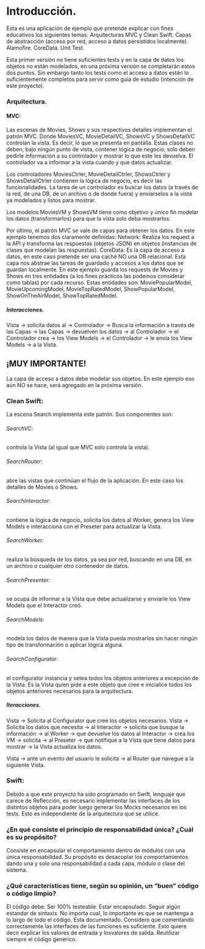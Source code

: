 # Introducción.

Esta es una aplicación de ejemplo que pretende explicar con fines educativos los siguientes temas:
Arquitecturas MVC y Clean Swift.
Capas de abstracción (acceso por red, acceso a datos persistidos localmente).
Alamofire.
CoreData.
Unit Test.

Esta primer versión no tiene suficientes tests y en la capa de datos los objetos no están modelados, en una próxima versión se completarán estos dos puntos. Sin embargo tanto los tests como el acceso a datos están lo suficientemente completos para servir como guía de estudio (intención de este proyecto).

### Arquitectura.

#### MVC:
Las escenas de Movies, Shows y sus respectivos detalles implementan el patrón MVC. Donde MoviesVC, MovieDetailVC, ShowsVC y ShowsDetailVC controlan la vista. Es decir, lo que se presenta en pantalla. Estas clases no deben, bajo ningún punto de vista, contener lógica de negocio; solo deben pedirle información a su controlador y mostrar lo que este les devuelva. El controlador va a informar a la vista cuando y que datos actualizar.

Los controladores MoviesCtrler, MovieDetailCtrler, ShowsCtrler y ShowsDetailCtrler contienen la lógica de negocio, es decir las funcionalidades. La tarea de un controlador es buscar los datos (a través de la red, de una DB, de un archivo o de donde fuera) y enviarselos a la vista ya modelados y listos para mostrar.

Los modelos MoviesVM y ShowsVM tiene como objetivo y único fin modelar los datos (transformarlos) para que la vista solo deba mostrarlos.

Por último, el patrón MVC se vale de capas para obtener los datos. En este ejemplo tenemos dos claramente definidas:
Network: Realiza los request a la API y transforma las respuestas (objetos JSON) en objetos (instancias de clases que modelan las respuestas).
CoreData: Es la capa de acceso a datos, en este caso pretende ser una caché NO una DB relacional. Esta capa nos abstrae las tareas de guardado y accesos a los datos que se guardan localmente. En este ejemplo guarda los requests de Movies y Shows en tres entidades (a los fines prácticos las podemos considerar como tablas) por cada recurso. Estas entidades son: MoviePopularModel, MovieUpcomingModel, MovieTopRatedModel, ShowPopularModel, ShowOnTheAirModel, ShowTopRatedModel.

##### Interacciones.

Vista -> solicita datos al -> Controlador -> Busca la información a través de las Capas -> las Capas -> devuelven los datos -> al Controlador -> el Controlador crea -> los View Models -> el Controlador -> le envía los View Models -> a la Vista.


## ¡MUY IMPORTANTE!
La capa de acceso a datos debe modelar sus objetos. En este ejemplo eso aún NO se hace, será agregado en la próxima versión.

### Clean Swift:
La escena Search implementa este patrón. Sus componentes son:
###### SearchVC: 
controla la Vista (al igual que MVC solo controla la vista).
###### SearchRouter:
abre las vistas que continúan el flujo de la aplicación. En este caso los detalles de Movies o Shows.
###### SearchInteractor: 
contiene la lógica de negocio, solicita los datos al Worker, genera los View Models e interacciona con el Preseter para actualizar la Vista.
###### SearchWorker:
realiza la búsqueda de los datos, ya sea por red, buscando en una DB, en un archivo o cualquier otro contenedor de datos.
###### SearchPresenter: 
se ocupa de informar a la Vista que debe actualizarse y enviarle los View Models que el Interactor creó.
###### SearchModels: 
modela los datos de manera que la Vista pueda mostrarlos sin hacer ningún tipo de transformación o aplicar lógica alguna.
###### SearchConfigurator: 
el configurator instancia y setea todos los objetos anteriores a excepción de la Vista. Es la Vista quien pide a este objeto que cree e inicialice todos los objetos anteriores necesarios para la arquitectura.

##### Iteracciones.

Vista -> Solicita al Configurator que cree los objetos necesarios.
Vista -> Solicita los datos que necesita -> al Interactor -> solicita que busque la información -> al Worker -> que devuelve los datos al Interactor -> crea los VM -> solicita -> al Preseter -> que notifique a la Vista que tiene datos para mostrar -> la Vista actualiza los datos.

Vista -> ante un evento del usuario le solicita -> al Router que navegue a la siguiente Vista.

### Swift:
Debido a que este proyecto ha sido programado en Swift, lenguaje que carece de Reflección, es necesario implementar las interfaces de los distintos objetos para poder luego generar los Mocks necesarios en los tests. Esto es independiente de la arquitectura que se utilice.

### ¿En qué consiste el principio de responsabilidad única? ¿Cuál es su propósito?
Consiste en encapsular el comportamiento dentro de módulos con una única responsabilidad. Su propósito es desacoplar los comportamientos dando una y solo una responsabilidad a cada capa, módulo o clase del sistema.

### ¿Qué características tiene, según su opinión, un “buen” código o código limpio?
El código debe:
Ser 100% testeable.
Estar encapsulado.
Seguir algún estandar de sintaxis. No importa cual, lo importante es que se mantenga a lo largo de todo el código.
Esta documentado. Considero que comentando correctamente las interfaces de las funciones es suficiente. Esto quiere decir explicar los valores de entrada y losvalores de salida.
Reutilizar siempre el código genérico.
